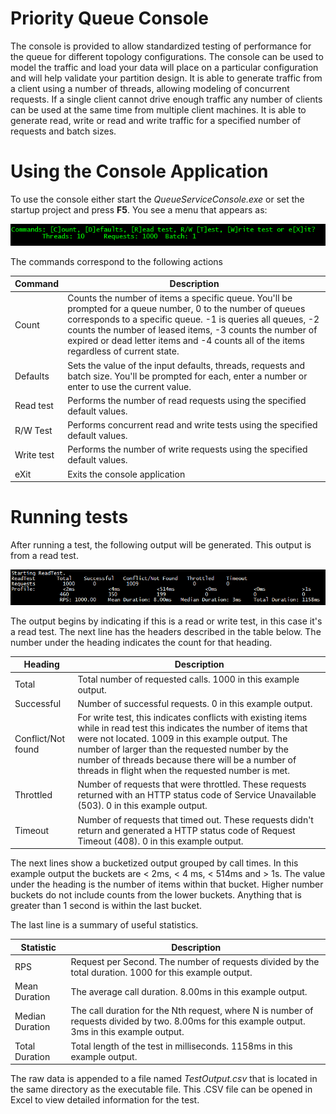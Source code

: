 # Priority Queue Console

The console is provided to allow standardized testing of performance for the queue for different topology configurations. The console can be used to model the traffic and load your data will place on a particular configuration and will help validate your partition design. It is able to generate traffic from a client using a number of threads, allowing modeling of concurrent requests. If a single client cannot drive enough traffic any number of clients can be used at the same time from multiple client machines. It is able to generate read, write or read and write traffic for a specified number of requests and batch sizes.

# Using the Console Application

To use the console either start the *QueueServiceConsole.exe* or set the startup project and press **F5**. You see a menu that appears as:

![Console Menu](../media/console-commands.png)
       
The commands correspond to the following actions


| Command | Description |
| --- | --- |
| Count | Counts the number of items a specific queue. You'll be prompted for a queue number, 0 to the number of queues corresponds to a specific queue. -1 is queries all queues, -2 counts the number of leased items, -3 counts the number of expired or dead letter items and -4 counts all of the items regardless of current state. |
| Defaults | Sets the value of the input defaults, threads, requests and batch size. You'll be prompted for each, enter a number or enter to use the current value. |
| Read test | Performs the number of read requests using the specified default values. |
| R/W Test | Performs concurrent read and write tests using the specified default values. |
| Write test | Performs the number of write requests using the specified default values. |
| eXit | Exits the console application |

# Running tests

After running a test, the following output will be generated. This output is from a read test.

![Read Test Output](../media/read-test-output.png)

The output begins by indicating if this is a read or write test, in this case it's a read test. The next line has the headers described in the table below. The number under the heading indicates the count for that heading.

| Heading | Description |
| --- | --- |
| Total | Total number of requested calls. 1000 in this example output. |
| Successful | Number of successful requests. 0 in this example output. |
| Conflict/Not found | For write test, this indicates conflicts with existing items while in read test this indicates the number of items that were not located. 1009 in this example output. The number of larger than the requested number by the number of threads because there will be a number of threads in flight when the requested number is met. |
| Throttled | Number of requests that were throttled. These requests returned with an HTTP status code of Service Unavailable (503). 0 in this example output. |
| Timeout | Number of requests that timed out. These requests didn't return and generated a HTTP status code of Request Timeout (408). 0 in this example output. |

The next lines show a bucketized output grouped by call times. In this example output the buckets are < 2ms, < 4 ms, < 514ms and > 1s. The value under the heading  is the number of items within that bucket. Higher number buckets do not include counts from the lower buckets. Anything that is greater than 1 second is within the last bucket.

The last line is a summary of useful statistics. 

| Statistic | Description |
| --- | --- |
| RPS | Request per Second. The number of requests divided by the total duration. 1000 for this example output. |
| Mean Duration | The average call duration. 8.00ms in this example output. |
| Median Duration | The call duration for the Nth request, where N is number of requests divided by two. 8.00ms for this example output. 3ms in this example output. |
| Total Duration | Total length of the test in milliseconds. 1158ms in this example output. |

The raw data is appended to a file named *TestOutput.csv* that is located in the same directory as the executable file. This .CSV file can be opened in Excel to view detailed information for the test.

